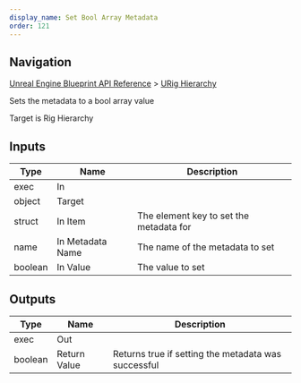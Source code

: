 ```yaml
---
display_name: Set Bool Array Metadata
order: 121
---
```

## Navigation

[Unreal Engine Blueprint API Reference](https://dev.epicgames.com/documentation/en-us/unreal-engine/BlueprintAPI) > [URig Hierarchy](https://dev.epicgames.com/documentation/en-us/unreal-engine/BlueprintAPI/URigHierarchy)

Sets the metadata to a bool array value

Target is Rig Hierarchy

## Inputs

| Type | Name | Description |
| --- | --- | --- |
| exec | In |  |
| object | Target |  |
| struct | In Item | The element key to set the metadata for |
| name | In Metadata Name | The name of the metadata to set |
| boolean | In Value | The value to set |

## Outputs

| Type | Name | Description |
| --- | --- | --- |
| exec | Out |  |
| boolean | Return Value | Returns true if setting the metadata was successful |
